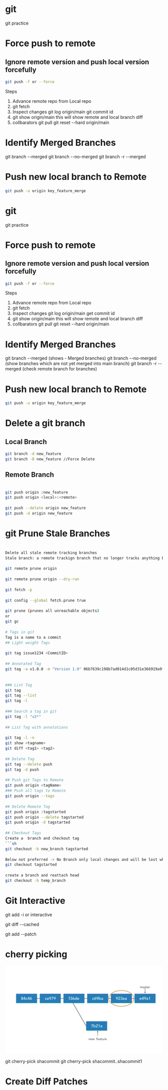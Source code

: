 # git
git practice

# Force push to remote

## Ignore remote version and push local version forcefully

```sh
git push -f or --force
```

Steps
1. Advance remote repo from Local repo
2. git fetch
3. Inspect changes
    git log origin/main
    git commit id
4. git show origin/main
    this will show remote and local branch diff
5. collbarators
    git pull
    git reset --hard origin/main

# Identify Merged Branches
git branch --merged
git branch --no-merged
git branch -r --merged


# Push new local branch to Remote
```sh
git push -u origin key_feature_merge
```

# git
git practice

# Force push to remote

## Ignore remote version and push local version forcefully

```sh
git push -f or --force
```

Steps
1. Advance remote repo from Local repo
2. git fetch
3. Inspect changes
    git log origin/main
    get commit id
4. git show origin/main
    this will show remote and local branch diff
5. collbarators
    git pull
    git reset --hard origin/main

# Identify Merged Branches
git branch --merged (shows - Merged branches)
git branch --no-merged (show branches which are not yet merged into main branch)
git branch -r --merged (check remote branch for branches)


# Push new local branch to Remote
```sh
git push -u origin key_feature_merge
```

# Delete a git branch

## Local Branch

```sh
git branch -d new_feature
git branch -D new_feature //Force Delete
```
## Remote Branch
```sh

git push origin :new_feature
git push origin <local>:<remote>

git push --delete origin new_feature
git push -d origin new_feature

```
# git Prune Stale Branches 
```sh

Delete all stale remote tracking branches
Stale branch: a remote trackign branch that no longer tracks anything because actual branch in remote is deleted

git remote prune origin

git remote prune origin --dry-run

git fetch -p

git config --global fetch.prune true

git prune (prunes all unreachable objects)
or
git gc

# Tags in git
Tag is a name to a commit
## Light weight Tags

git tag issue1234 <CommitID>

## Annotated Tag
git tag -a v1.0.0 -m "Version 1.0" 06b7639c198b7ad014d1c05d31e366919a9ffea8


### List Tag
git tag
git tag --list
git tag -l

### Search a tag in git
git tag -l "v2*"

## List Tag with annotations

git tag -l -n
git show <tagname>
git diff <tag1> <tag2>

## Delete Tag 
git tag --delete push  
git tag -d push

## Push git Tags to Remote
git push origin <tagName>
### Push all tags to Remote
git push origin --tags

## Delete Remote Tag
git push origin :tagstarted
git push origin --delete tagstarted
git push origin -d tagstarted

## Checkout Tags
Create a  branch and checkout tag
```sh
git checkout -b new_branch tagstarted

Below not preferred -> No Branch only local changes and will be lost when switched to other branch and is detached head
git checkout tagstarted

create a branch and reattach head
git checkout -b temp_branch
```

# Git Interactive
git add -i or interactive

git diff --cached

git add --patch

# cherry picking
![](2021-09-21-11-34-28.png)

git cherry-pick shacommit
git cherry-pick shacommit..shacommit1


# Create Diff Patches
